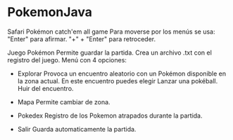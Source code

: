 # PokemonJava
Safari Pokémon catch'em all game
Para moverse por los menús se usa:
"Enter" para afirmar.
"+" + "Enter" para retroceder.


Juego Pokémon
Permite guardar la partida. Crea un archivo .txt con el registro del juego.
Menú con 4 opciones:
- Explorar
  Provoca un encuentro aleatorio con un Pokémon disponible en la zona actual.
  En este encuentro puedes elegir
  Lanzar una pokéball.
  Huir del encuentro.
  
- Mapa
  Permite cambiar de zona.

- Pokedex
  Registro de los Pokemon atrapados durante la partida.
  
- Salir
  Guarda automaticamente la partida.
